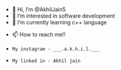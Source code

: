 - 👋 Hi, I’m @AkhilJain5
- 👀 I’m interested in software development
- 🌱 I’m currently learning c++ language
<!-- - 💞️ I’m looking to collaborate on ... -->
- 📫 How to reach me!! 
-     My instagram - ___.a.k.h.i.l.___
-     My linked in - Akhil jain

<!---
AkhilJain5/AkhilJain5 is a ✨ special ✨ repository because its `README.md` (this file) appears on your GitHub profile.
You can click the Preview link to take a look at your changes.
--->

